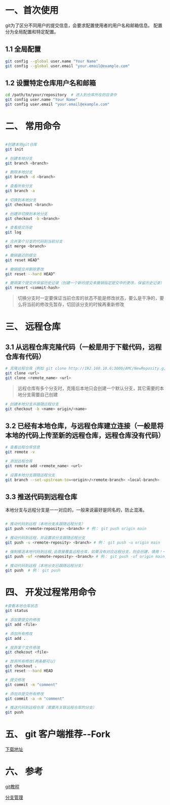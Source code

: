 
# 一、首次使用
git为了区分不同用户的提交信息，会要求配置使用者的用户名和邮箱信息。
配置分为全局配置和特定配置。

## 1.1 全局配置
```bash
git config --global user.name "Your Name"
git config --global user.email "your.email@example.com"
```
## 1.2 设置特定仓库用户名和邮箱
```bash
cd /path/to/your/repository  # 进入到仓库所在的目录中
git config user.name "Your Name"
git config user.email "your.email@example.com"
```



# 二、 常用命令

```bash

#创建本地git仓库
git init

# 创建本地分支
git branch <branch>

# 删除本地分支
git branch -d <branch>

# 查看所有分支
git branch -a

# 切换到本地分支
git checkout <branch>

# 创建并切换到本地分支
git checkout -b <branch>

# 查看提交历史
git log

# 合并某个分支的代码到当前分支
git merge <branch>

# 撤销最近的提交
git reset HEAD^

# 撤销提交并删除更改
git reset --hard HEAD^

# 撤销某个提交并保留历史记录（创建一个新的提交来撤销指定提交中的更改，保留历史记录）
git revert <commit-hash>

```
> 切换分支时一定要保证当前仓库的状态不能是修改状态，要么是干净的，要么将当前的修改先暂存，切回该分支的时候再重新修改

# 三、 远程仓库

## 3.1 从远程仓库克隆代码（一般是用于下载代码，远程仓库有代码）
```bash
# 克隆远程仓库（例如 git clone http://192.168.10.6:3000/AMC/NewReposity.git）
git clone <url>
git clone <remote_name> <url>
```
> 远程仓库有多个分支时，克隆后本地只会创建一个默认分支，其它需要的本地分支需要自己创建
```bash
# 创建本地分支并跟随远程分支
git checkout -b <name> origin/<name>
```

## 3.2 已经有本地仓库，与远程仓库建立连接（一般是将本地的代码上传至新的远程仓库，远程仓库没有代码）
```bash
# 查看远程仓库信息
git remote -v

# 添加远程仓库
git remote add <remote_name> <url>

# 设置本地分支跟随远程分支
git branch --set-upstream-to=<origin>/<remote-branch> <local-branch>
```

## 3.3 推送代码到远程仓库
本地分支与远程分支是一一对应的，一般来说最好是同名的，防止混淆。
```bash

# 推动代码到远程（本地分支未跟随远程分支）
git push <remote-reposity> <branch> # 例： git push origin main

# 推动代码到远程，并设置该分支跟随远程分支
git push -u <remote-reposity> <branch> # 例： git push -u origin main

# 强制推送本地代码到远程,会直接覆盖远程仓库，如果没有对应远程分支，则会创建，慎用！一般第一次提交使用
git push -uf <remote-reposity> <branch> # 例： git push -uf origin main

# 推动代码到远程（本地分支已跟随远程分支）
git push  # 例： git push

```


# 四、 开发过程常用命令
```bash
#查看本地仓库状态
git status

# 添加要提交的修改
git add <file>

# 添加所有修改
git add .

# 放弃某个文件修改
git chekcout <file>

# 放弃所有修改(两条都可以)
git checkout .
git reset --hard HEAD

# 提交修改
git commit -m "comment"

# 添加并提交所有修改
git commit -a -m "comment"

# 推送代码到远程仓库（需要先关联远程仓库的分支）
git push

```

# 五、 git 客户端推荐--Fork
[下载地址](https://www.git-fork.com/)

# 六、 参考
[git教程](https://www.runoob.com/git/git-tutorial.html)

[分支管理](https://blog.csdn.net/qq_37974755/article/details/126304583)
